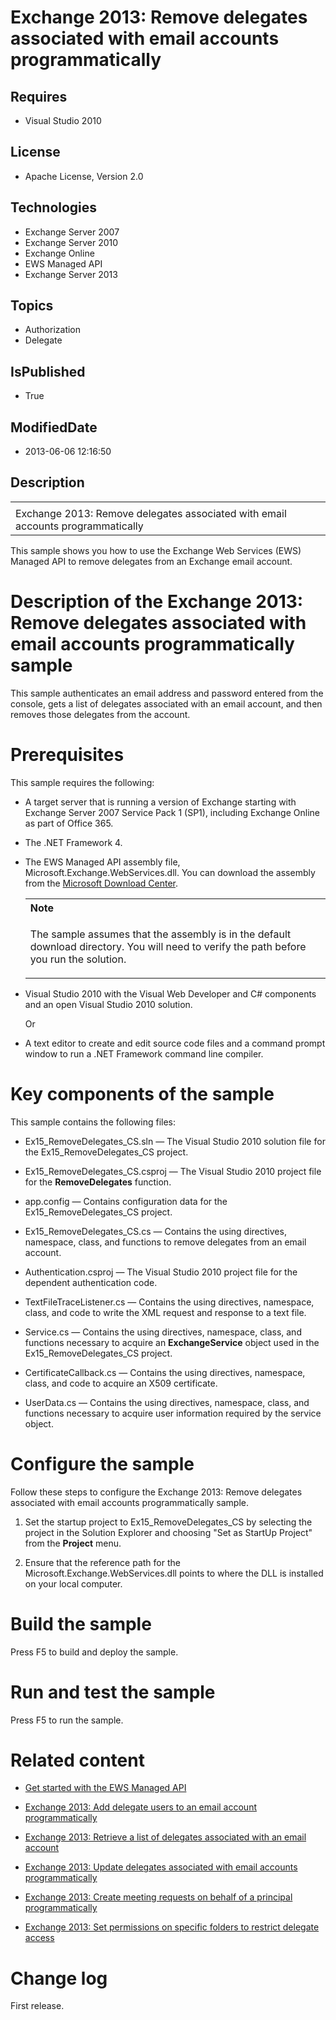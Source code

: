 # Exchange 2013: Remove delegates associated with email accounts programmatically
## Requires
* Visual Studio 2010
## License
* Apache License, Version 2.0
## Technologies
* Exchange Server 2007
* Exchange Server 2010
* Exchange Online
* EWS Managed API
* Exchange Server 2013
## Topics
* Authorization
* Delegate
## IsPublished
* True
## ModifiedDate
* 2013-06-06 12:16:50
## Description

<div id="header">
<table id="bottomTable" cellpadding="0" cellspacing="0">
<tbody>
<tr id="headerTableRow1">
<td align="left"><span id="runningHeaderText"></span></td>
</tr>
<tr id="headerTableRow2">
<td align="left"><span id="nsrTitle">Exchange 2013: Remove delegates associated with email accounts programmatically</span>
</td>
</tr>
</tbody>
</table>
</div>
<div id="mainSection">
<div id="mainBody">
<p></p>
<div>
<p>This sample shows you how to use the Exchange Web Services (EWS) Managed API to remove delegates from an Exchange email account.</p>
</div>
<h1>Description of the Exchange 2013: Remove delegates associated with email accounts programmatically sample</h1>
<div id="sectionSection0" name="collapseableSection">
<p>This sample authenticates an email address and password entered from the console, gets a list of delegates associated with an email account, and then removes those delegates from the account.</p>
</div>
<h1>Prerequisites</h1>
<div id="sectionSection1" name="collapseableSection">
<p>This sample requires the following:</p>
<ul>
<li>
<p>A target server that is running a version of Exchange starting with Exchange Server 2007 Service Pack 1 (SP1), including Exchange Online as part of Office 365.</p>
</li><li>
<p>The .NET Framework 4.</p>
</li><li>
<p>The EWS Managed API assembly file, Microsoft.Exchange.WebServices.dll. You can download the assembly from the
<a href="http://go.microsoft.com/fwlink/?LinkID=255472" target="_blank">Microsoft Download Center</a>.</p>
<div>
<table width="100%" cellspacing="0" cellpadding="0">
<tbody>
<tr>
<th align="left"><b>Note</b> </th>
</tr>
<tr>
<td>
<p>The sample assumes that the assembly is in the default download directory. You will need to verify the path before you run the solution.</p>
</td>
</tr>
</tbody>
</table>
</div>
</li><li>
<p>Visual Studio 2010 with the Visual Web Developer and C# components and an open Visual Studio 2010 solution.</p>
<p>Or</p>
</li><li>
<p>A text editor to create and edit source code files and a command prompt window to run a .NET Framework command line compiler.</p>
</li></ul>
</div>
<h1>Key components of the sample</h1>
<div id="sectionSection2" name="collapseableSection">
<p>This sample contains the following files:</p>
<ul>
<li>
<p>Ex15_RemoveDelegates_CS.sln — The Visual Studio 2010 solution file for the Ex15_RemoveDelegates_CS project.</p>
</li><li>
<p>Ex15_RemoveDelegates_CS.csproj — The Visual Studio 2010 project file for the <b>
RemoveDelegates</b> function.</p>
</li><li>
<p>app.config — Contains configuration data for the Ex15_RemoveDelegates_CS project.</p>
</li><li>
<p>Ex15_RemoveDelegates_CS.cs — Contains the using directives, namespace, class, and functions to remove delegates from an email account.</p>
</li><li>
<p>Authentication.csproj — The Visual Studio 2010 project file for the dependent authentication code.</p>
</li><li>
<p>TextFileTraceListener.cs — Contains the using directives, namespace, class, and code to write the XML request and response to a text file.</p>
</li><li>
<p>Service.cs — Contains the using directives, namespace, class, and functions necessary to acquire an
<b>ExchangeService</b> object used in the Ex15_RemoveDelegates_CS project.</p>
</li><li>
<p>CertificateCallback.cs — Contains the using directives, namespace, class, and code to acquire an X509 certificate.</p>
</li><li>
<p>UserData.cs — Contains the using directives, namespace, class, and functions necessary to acquire user information required by the service object.</p>
</li></ul>
</div>
<h1>Configure the sample</h1>
<div id="sectionSection3" name="collapseableSection">
<p>Follow these steps to configure the Exchange 2013: Remove delegates associated with email accounts programmatically sample.</p>
<ol>
<li>
<p>Set the startup project to Ex15_RemoveDelegates_CS by selecting the project in the Solution Explorer and choosing &quot;Set as StartUp Project&quot; from the
<b><span class="ui">Project</span></b> menu.</p>
</li><li>
<p>Ensure that the reference path for the Microsoft.Exchange.WebServices.dll points to where the DLL is installed on your local computer.</p>
</li></ol>
<p></p>
</div>
<h1>Build the sample</h1>
<div id="sectionSection4" name="collapseableSection">
<p>Press F5 to build and deploy the sample.</p>
</div>
<h1>Run and test the sample</h1>
<div id="sectionSection5" name="collapseableSection">
<p>Press F5 to run the sample.</p>
</div>
<h1>Related content</h1>
<div id="sectionSection6" name="collapseableSection">
<ul>
<li>
<p><a href="http://go.microsoft.com/fwlink/?LinkId=301827" target="_blank">Get started with the EWS Managed API</a>
</p>
</li><li>
<p><a href="http://code.msdn.microsoft.com/Exchange-2013-Adding-1024511f" target="_blank">Exchange 2013: Add delegate users to an email account programmatically</a>
</p>
</li><li>
<p><a href="http://code.msdn.microsoft.com/Exchange-2013-Retrieve-a-29fdb3d8" target="_blank">Exchange 2013: Retrieve a list of delegates associated with an email account</a>
</p>
</li><li>
<p><a href="http://code.msdn.microsoft.com/Exchange-2013-Update-b40d3bac" target="_blank">Exchange 2013: Update delegates associated with email accounts programmatically</a>
</p>
</li><li>
<p><a href="http://code.msdn.microsoft.com/Exchange-2013-Create-5c25065f" target="_blank">Exchange 2013: Create meeting requests on behalf of a principal programmatically</a>
</p>
</li><li>
<p><a href="http://code.msdn.microsoft.com/Exchange-2013-Set-44ff95df" target="_blank">Exchange 2013: Set permissions on specific folders to restrict delegate access</a>
</p>
</li></ul>
</div>
<h1>Change log</h1>
<div id="sectionSection7" name="collapseableSection">
<p>First release.</p>
</div>
</div>
</div>
